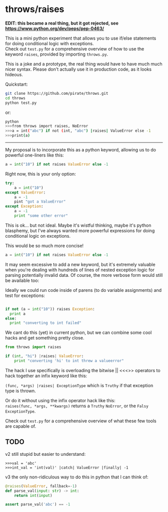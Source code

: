 throws/raises
=============

**EDIT: this became a real thing, but it got rejected, see https://www.python.org/dev/peps/pep-0463/**

This is a mini python experiment that allows you to use if/else statements for doing conditional logic with exceptions.  
Check out `test.py` for a comprehensive overview of how to use the keyword `raises`, provided by importing `throws.py`.

This is a joke and a prototype, the real thing would have to have much much nicer syntax.  Please don't actually use it in production code, as it looks hideous.

Quickstart:
```bash
git clone https://github.com/pirate/throws.git
cd throws
python test.py
```
or:
```bash
python
>>>from throws import raises, NoError
>>>a = int("abc") if not (int, "abc") |raises| ValueError else -1
>>>print(a)
```
-----------

My proposal is to incorporate this as a python keyword, allowing us to do powerful one-liners like this:

```python
a = int("10") if not raises ValueError else -1
```


Right now, this is your only option:

```python
try:
    a = int("10")
except ValueError:
    a = -1
    pint "got a ValueError"
except Exception:
    a = -1
    print "some other error"
```

This is ok... but not ideal.
Maybe it's wistful thinking, maybe it's python blasphemy, but I've always wanted more powerful expressions for doing conditional logic on exceptions.  

This would be so much more concise!

```python
a = int("10") if not raises ValueError else -1
```

It may seem excessive to add a new keyword, but it's extremely valuable when you're dealing with hundreds of lines of nested exception logic for parsing potentially invalid data.
Of course, the more verbose form would still be available too:

Ideally we could run code inside of parens (to do variable assignments) and test for exceptions:

```python

if not (a = int("10")) raises Exception:
  print a
else:
  print "converting to int failed"
```

We cant do this (yet) in current python, but we can combine some cool hacks and get something pretty close.

```python
from throws import raises

if (int, "hi") |raises| ValueError:
    print "converting 'hi' to int threw a valueerror"
```

The hack I use specifically is overloading the bitwise || <<<>> operators to hack together an infix keyword like this:  
  
`(func, *args) |raises| ExceptionType` which is `Truthy` if that exception type is thrown.  

Or do it without using the infix operator hack like this:  
`raises(func, *args, **kwargs)` returns a `Truthy` `NoError`, or the `Falsy` `ExceptionType`.
  
Check out `test.py` for a comprehensive overview of what these few tools are capable of.

## TODO

v2 still stupid but easier to understand:
```
>>>val = 'abc'
>>>int_val = 'int(val)' |catch| ValueError |finally| -1
```

v3 the only non-ridiculous way to do this in python that I can think of:
```python
@raises(ValueError, fallback=-1)
def parse_val(input: str) -> int:
    return int(input)

assert parse_val('abc') == -1
```
